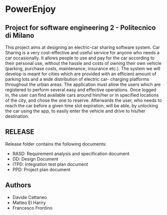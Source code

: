 
# PowerEnjoy

## Project for software engineering 2 - Politecnico di Milano

This project aims at designing an electric-car sharing software system.
Car Sharing is a very cost-effective and useful service for anyone who needs a car occasionally. It allows people to use and pay for the car according to their personal use, without the hassle and costs of owning their own vehicle (parking, purchase costs, maintenance, insurance etc.).
The system we will develop is meant for cities which are provided with an efficient amount of parking lots and a wide distribution of electric car- charging platforms throughout the urban areas.
The application must allow the users which are registered to perform several easy and effective operations. Once logged in, the user can find available cars around him/her or in specified locations of the city, and chose the one to reserve.
Afterwards the user, who needs to reach the car before a given time slot expiration, will be able, by unlocking the car using the app, to easily enter the vehicle and drive to his/her destination.


## RELEASE

Release folder contains the following documents:

- RASD: Requirement analysis and specification document
- DD: Design Document
- ITPD: Integration test plan document
- PPD: Project plan document

## Authors

- Davide Cattaneo
- Matteo El Hariry
- Francesco Frontino

